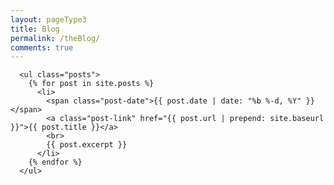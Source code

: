 ```yaml
---
layout: pageType3
title: Blog
permalink: /theBlog/
comments: true
---
```


<div class="post">

	  <ul class="posts">
	    {% for post in site.posts %}
	      <li>
	        <span class="post-date">{{ post.date | date: "%b %-d, %Y" }}</span>
	        <a class="post-link" href="{{ post.url | prepend: site.baseurl }}">{{ post.title }}</a>
	        <br>
	        {{ post.excerpt }}
	      </li>
	    {% endfor %}
	  </ul>
</div>
